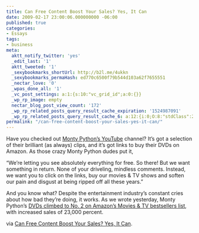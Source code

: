 ```yaml
---
title: Can Free Content Boost Your Sales? Yes, It Can
date: 2009-02-17 23:00:06.000000000 -06:00
published: true
categories:
- Essays
tags:
- business
meta:
  aktt_notify_twitter: 'yes'
  _edit_last: '1'
  aktt_tweeted: '1'
  _sexybookmarks_shortUrl: http://b2l.me/4ukkn
  _sexybookmarks_permaHash: ed770c6500f79b544d103a62f7655551
  _nectar_love: '0'
  _wpas_done_all: '1'
  _vc_post_settings: a:1:{s:10:"vc_grid_id";a:0:{}}
  _wp_rp_image: empty
  nectar_blog_post_view_count: '172'
  _wp_rp_related_posts_query_result_cache_expiration: '1524987091'
  _wp_rp_related_posts_query_result_cache_6: a:12:{i:0;O:8:"stdClass":2:{s:7:"post_id";s:4:"1347";s:5:"score";s:17:"38.50861109121816";}i:1;O:8:"stdClass":2:{s:7:"post_id";s:4:"1030";s:5:"score";s:18:"24.107347729953446";}i:2;O:8:"stdClass":2:{s:7:"post_id";s:4:"1133";s:5:"score";s:18:"22.235161011565292";}i:3;O:8:"stdClass":2:{s:7:"post_id";s:4:"6817";s:5:"score";s:18:"18.127025272958342";}i:4;O:8:"stdClass":2:{s:7:"post_id";s:4:"1797";s:5:"score";s:18:"14.868544193475435";}i:5;O:8:"stdClass":2:{s:7:"post_id";s:4:"1255";s:5:"score";s:18:"14.868544193475435";}i:6;O:8:"stdClass":2:{s:7:"post_id";s:4:"4406";s:5:"score";s:18:"13.732576118271934";}i:7;O:8:"stdClass":2:{s:7:"post_id";s:3:"291";s:5:"score";s:18:"13.732576118271934";}i:8;O:8:"stdClass":2:{s:7:"post_id";s:3:"700";s:5:"score";s:18:"12.921645902038849";}i:9;O:8:"stdClass":2:{s:7:"post_id";s:4:"4537";s:5:"score";s:18:"12.813511459520642";}i:10;O:8:"stdClass":2:{s:7:"post_id";s:4:"1778";s:5:"score";s:18:"12.671319616105697";}i:11;O:8:"stdClass":2:{s:7:"post_id";s:4:"1423";s:5:"score";s:18:"12.671319616105697";}}
permalink: "/can-free-content-boost-your-sales-yes-it-can/"
---
```

Have you checked out <a href="http://www.youtube.com/montypython" target="_blank" rel="nofollow">Monty Python’s YouTube</a> channel? It’s got a selection of their brilliant (as always) clips, and it’s got links to buy their DVDs on Amazon. As those crazy Monty Python dudes put it,

“We’re letting you see absolutely everything for free. So there! But we want something in return. None of your driveling, mindless comments. Instead, we want you to click on the links, buy our movies &amp; TV shows and soften our pain and disgust at being ripped off all these years.”

And you know what? Despite the entertainment industry’s constant cries about how bad they’re doing, it works. As we wrote yesterday, Monty Python’s <a href="http://mashable.com/2009/01/21/youtube-click-to-buy-overlay-ads/" rel="nofollow">DVDs climbed to No. 2 on Amazon’s Movies &amp; TV bestsellers list</a>, with increased sales of 23,000 percent.

via <a href="http://mashable.com/2009/01/22/youtube-boost-sales" rel="nofollow">Can Free Content Boost Your Sales? Yes, It Can</a>.
